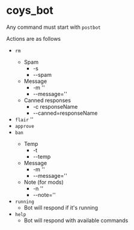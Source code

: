 # coys_bot

Any command must start with `postbot`

Actions are as follows

* `rm` <postid>
  * Spam
    * -s 
    * --spam
  * Message
    * -m '<My message>'
    * --message='<My message>'
  * Canned responses
    * -c responseName
    * --canned=responseName
* `flair` <postid> '<My message>'
* `approve` <postid>
* `ban` <userid>
  * Temp
    * -t 
    * --temp
  * Message
    * -m '<My message>'
    * --message='<My message>'
  * Note (for mods)
    * -n '<My note>'
    * --note='<My note>'
* `running`
  * Bot will respond if it's running
* `help`
  * Bot will respond with available commands
